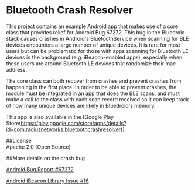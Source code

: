 Bluetooth Crash Resolver
========================

This project contains an example Android app that makes use of a core class that provides relief for Android Bug 67272. 
This bug in the Bluedroid stack causes crashes in Android's BluetoothService when scanning for BLE devices encounters a 
large number of unique devices.  It is rare for most users but can be problematic for those with apps scanning for
Bluetooth LE devices in the background (e.g. iBeacon-enabled apps), especially when these users
are around Bluetooth LE devices that randomize their mac address.

The core class can both recover from crashes and prevent crashes from happening in the first place.  In order to 
be able to prevent crashes, the module must be integrated in an app that does the BLE scans, and must make a call
to the class with each scan record received so it can keep track of how many unique devices are likely in Bluedroid's
memory.

This app is also available in the [Google Play Store(https://play.google.com/store/apps/details?id=com.radiusnetworks.bluetoothcrashresolver)].


##License  
Apache 2.0 (Open Source)

##More details on the crash bug

[Android Bug Report #67272](https://code.google.com/p/android/issues/detail?id=67272)

[Android iBeacon Library Issue #16](https://github.com/RadiusNetworks/android-ibeacon-service/issues/16)

